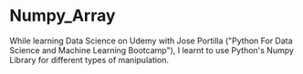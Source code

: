# Numpy_Array

While learning Data Science on Udemy with Jose Portilla ("Python For Data Science and Machine Learning Bootcamp"), I learnt to use Python's Numpy Library for different types of manipulation. 

